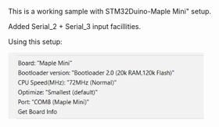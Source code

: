 This is a working sample with STM32Duino-Maple Mini" setup.

Added Serial_2 + Serial_3 input facillities.


Using this setup:

<img src="https://github.com/juergs/Maple_TFT_ST7735_TextTerminal/blob/master/STM32Duino-Version/Maple_Mini_Tools_Setup.png" alt="Maple_Mini_Setup" style="width:400px;"/>

